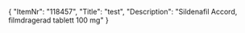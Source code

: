 {
  "ItemNr": "118457",
  "Title": "test",
  "Description": "Sildenafil Accord, filmdragerad tablett 100 mg"
}